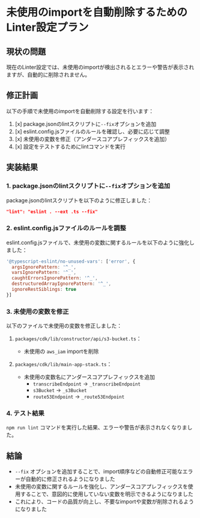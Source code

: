 # 未使用のimportを自動削除するためのLinter設定プラン

## 現状の問題

現在のLinter設定では、未使用のimportが検出されるとエラーや警告が表示されますが、自動的に削除されません。

## 修正計画

以下の手順で未使用のimportを自動削除する設定を行います：

1. [x] package.jsonのlintスクリプトに`--fix`オプションを追加
2. [x] eslint.config.jsファイルのルールを確認し、必要に応じて調整
3. [x] 未使用の変数を修正（アンダースコアプレフィックスを追加）
4. [x] 設定をテストするためにlintコマンドを実行

## 実装結果

### 1. package.jsonのlintスクリプトに`--fix`オプションを追加

package.jsonのlintスクリプトを以下のように修正しました：

```json
"lint": "eslint . --ext .ts --fix"
```

### 2. eslint.config.jsファイルのルールを調整

eslint.config.jsファイルで、未使用の変数に関するルールを以下のように強化しました：

```javascript
'@typescript-eslint/no-unused-vars': ['error', { 
  argsIgnorePattern: '^_',
  varsIgnorePattern: '^_',
  caughtErrorsIgnorePattern: '^_',
  destructuredArrayIgnorePattern: '^_',
  ignoreRestSiblings: true
}]
```

### 3. 未使用の変数を修正

以下のファイルで未使用の変数を修正しました：

1. `packages/cdk/lib/constructor/api/s3-bucket.ts`：
   - 未使用の `aws_iam` importを削除

2. `packages/cdk/lib/main-app-stack.ts`：
   - 未使用の変数名にアンダースコアプレフィックスを追加
     - `transcribeEndpoint` → `_transcribeEndpoint`
     - `s3Bucket` → `_s3Bucket`
     - `route53Endpoint` → `_route53Endpoint`

### 4. テスト結果

`npm run lint` コマンドを実行した結果、エラーや警告が表示されなくなりました。

## 結論

- `--fix` オプションを追加することで、import順序などの自動修正可能なエラーが自動的に修正されるようになりました
- 未使用の変数に関するルールを強化し、アンダースコアプレフィックスを使用することで、意図的に使用していない変数を明示できるようになりました
- これにより、コードの品質が向上し、不要なimportや変数が削除されるようになりました
